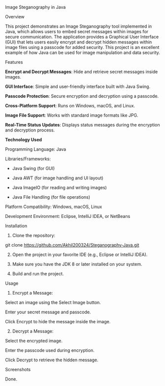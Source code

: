 Image Steganography in Java

Overview

This project demonstrates an Image Steganography tool implemented in Java, which allows users to embed secret messages within images for secure communication. The application provides a Graphical User Interface (GUI) that lets users easily encrypt and decrypt hidden messages within image files using a passcode for added security. This project is an excellent example of how Java can be used for image manipulation and data security.

Features

**Encrypt and Decrypt Messages**: Hide and retrieve secret messages inside images.

**GUI Interface**: Simple and user-friendly interface built with Java Swing.

**Passcode Protection**: Secure encryption and decryption using a passcode.

**Cross-Platform Support**: Runs on Windows, macOS, and Linux.

**Image File Support**: Works with standard image formats like JPG.

**Real-Time Status Updates**: Displays status messages during the encryption and decryption process.


**Technology Used**

Programming Language: Java

Libraries/Frameworks:

 - Java Swing (for GUI)

 - Java AWT (for image handling and UI layout)

 - Java ImageIO (for reading and writing images)

 - Java File Handling (for file operations)


Platform Compatibility: Windows, macOS, Linux

Development Environment: Eclipse, IntelliJ IDEA, or NetBeans


Installation

1. Clone the repository:

git clone https://github.com/Akhil200324/Steganography-Java.git


2. Open the project in your favorite IDE (e.g., Eclipse or IntelliJ IDEA).


3. Make sure you have the JDK 8 or later installed on your system.


4. Build and run the project.



Usage

1. Encrypt a Message:

Select an image using the Select Image button.

Enter your secret message and passcode.

Click Encrypt to hide the message inside the image.



2. Decrypt a Message:

Select the encrypted image.

Enter the passcode used during encryption.

Click Decrypt to retrieve the hidden message.


Screenshots

Done.